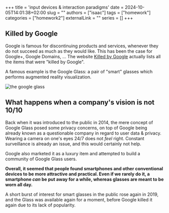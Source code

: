 +++
title = 'input devices & interaction paradigms'
date = 2024-10-05T14:01:38+02:00
slug = ""
authors = ["isaac"]
tags = ["homework"]
categories = ["homework2"]
externalLink = ""
series = []
+++

## Killed by Google

Google is famous for discontinuing products and services, whenever they do not succeed as much as they would like. This has been the case for Google+, Google Domains, ... The website [Killed by Google](https://killedbygoogle.com/) actually lists all the items that were "killed by Google".

A famous example is the Google Glass: a pair of "smart" glasses which performs augmented reality visualization. 

![the google glass](https://encrypted-tbn0.gstatic.com/images?q=tbn:ANd9GcTodgoQI-qgIa1K7IcONltt18st4cVoHlEWXg&s)


## What happens when a company's vision is not 10/10

Back when it was introduced to the public in 2014, the mere concept of Google Glass posed some privacy concerns, on top of Google being already known as a questionable company in regard to user data & privacy. Wearing a camera on one's eyes 24/7 does not _feel_ right. Constant surveillance is already an issue, and this would certainly not help. 

Google also marketed it as a luxury item and attempted to build a community of Google Glass users.

**Overall, it seemed that people found smartphones and other conventional devices to be more attractive and practical. Even if we rarely do it, a smartphone _can_ be put away for a while, whereas glasses are meant to be worn all day.**

A short burst of interest for smart glasses in the public rose again in 2019, and the Glass was available again for a moment, before Google killed it again due to its lack of popularity. 